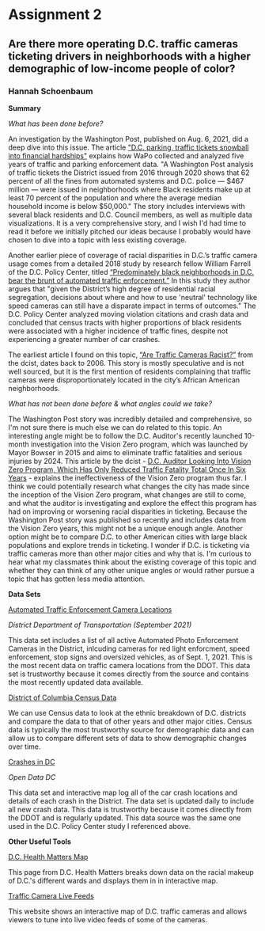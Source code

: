 # Assignment 2

## Are there more operating D.C. traffic cameras ticketing drivers in neighborhoods with a higher demographic of low-income people of color?

### Hannah Schoenbaum

**Summary**

*What has been done before?*

An investigation by the Washington Post, published on Aug. 6, 2021, did a deep dive into this issue. The article ["D.C. parking, traffic tickets snowball into financial hardships"](https://www.washingtonpost.com/dc-md-va/2021/08/06/dc-traffic-parking-tickets-black-neighborhoods/?utm_source=twitter&utm_medium=social&utm_campaign=wp_local) explains how WaPo collected and analyzed five years of traffic and parking enforcement data. "A Washington Post analysis of traffic tickets the District issued from 2016 through 2020 shows that 62 percent of all the fines from automated systems and D.C. police — $467 million — were issued in neighborhoods where Black residents make up at least 70 percent of the population and where the average median household income is below $50,000." The story includes interviews with several black residents and D.C. Council members, as well as multiple data visualizations. It is a very comprehensive story, and I wish I'd had time to read it before we initially pitched our ideas because I probably would have chosen to dive into a topic with less existing coverage.

Another earlier piece of coverage of racial disparities in D.C.’s traffic camera usage comes from a detailed 2018 study by research fellow William Farrell of the D.C. Policy Center, titled [“Predominately black neighborhoods in D.C. bear the brunt of automated traffic enforcement.”](https://www.dcpolicycenter.org/publications/predominately-black-neighborhoods-in-d-c-bear-the-brunt-of-automated-traffic-enforcement/) In this study they author argues that "given the District’s high degree of residential racial segregation, decisions about where and how to use 'neutral' technology like speed cameras can still have a disparate impact in terms of outcomes." The D.C. Policy Center analyzed moving violation citations and crash data and concluded that census tracts with higher proportions of black residents were associated with a higher incidence of traffic fines, despite not experiencing a greater number of car crashes.

The earliest article I found on this topic, [“Are Traffic Cameras Racist?”](https://dcist.com/story/06/06/08/are-traffic-cam/) from the dcist, dates back to 2006. This story is mostly speculative and is not well sourced, but it is the first mention of residents complaining that traffic cameras were disproportionately located in the city’s African American neighborhoods.

*What has not been done before & what angles could we take?*

The Washington Post story was incredibly detailed and comprehensive, so I'm not sure there is much else we can do related to this topic. An interesting angle might be to follow the D.C. Auditor's recently launched 10-month investigation into the Vision Zero program, which was launched by Mayor Bowser in 2015 and aims to eliminate traffic fatalities and serious injuries by 2024. This article by the dcist - [D.C. Auditor Looking Into Vision Zero Program, Which Has Only Reduced Traffic Fatality Total Once In Six Years](https://dcist.com/story/21/09/22/d-c-auditor-looking-into-vision-zero-program-which-has-only-reduced-traffic-fatality-total-once-in-six-years/) - explains the ineffectiveness of the Vision Zero program thus far. I think we could potentially research what changes the city has made since the inception of the Vision Zero program, what changes are still to come, and what the auditor is investigating and explore the effect this program has had on improving or worsening racial disparities in ticketing. Because the Washington Post story was published so recently and includes data from the Vision Zero years, this might not be a unique enough angle. Another option might be to compare D.C. to other American cities with large black populations and explore trends in ticketing. I wonder if D.C. is ticketing via traffic cameras more than other major cities and why that is. I'm curious to hear what my classmates think about the existing coverage of this topic and whether they can think of any other unique angles or would rather pursue a topic that has gotten less media attention.

**Data Sets**

[Automated Traffic Enforcement Camera Locations](https://ddot.dc.gov/sites/default/files/dc/sites/ddot/publication/attachments/ATEB%20active%20locations%2009.01.2021%5B17%5D.pdf)

*District Department of Transportation (September 2021)*

This data set includes a list of all active Automated Photo Enforcement Cameras in the District, inlcuding cameras for red light enforcment, speed enforcement, stop signs and oversized vehicles, as of Sept. 1, 2021. This is the most recent data on traffic camera locations from the DDOT. This data set is trustworthy because it comes directly from the source and contains the most recently updated data available.

[District of Columbia Census Data](https://www.census.gov/quickfacts/DC)

We can use Census data to look at the ethnic breakdown of D.C. districts and compare the data to that of other years and other major cities. Census data is typically the most trustworthy source for demographic data and can allow us to compare different sets of data to show demographic changes over time.

[Crashes in DC](https://opendata.dc.gov/datasets/crashes-in-dc)

*Open Data DC*

This data set and interactive map log all of the car crash locations and details of each crash in the District. The data set is updated daily to include all new crash data. This data is trustworthy because it comes directly from the DDOT and is regularly updated. This data source was the same one used in the D.C. Policy Center study I referenced above.

**Other Useful Tools**

[D.C. Health Matters Map](https://www.dchealthmatters.org/demographicdata/index/view?id=1502&localeTypeId=27)

This page from D.C. Health Matters breaks down data on the racial makeup of D.C.'s different wards and displays them in in interactive map.

[Traffic Camera Live Feeds](https://www.dctrafficinfo.org)

This website shows an interactive map of D.C. traffic cameras and allows viewers to tune into live video feeds of some of the cameras.
